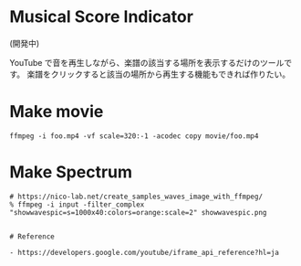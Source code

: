 # Musical Score Indicator

(開発中)

YouTube で音を再生しながら、楽譜の該当する場所を表示するだけのツールです。
楽譜をクリックすると該当の場所から再生する機能もできれば作りたい。

# Make movie

```
ffmpeg -i foo.mp4 -vf scale=320:-1 -acodec copy movie/foo.mp4
```

# Make Spectrum

```
# https://nico-lab.net/create_samples_waves_image_with_ffmpeg/
% ffmpeg -i input -filter_complex "showwavespic=s=1000x40:colors=orange:scale=2" showwavespic.png


# Reference

- https://developers.google.com/youtube/iframe_api_reference?hl=ja
